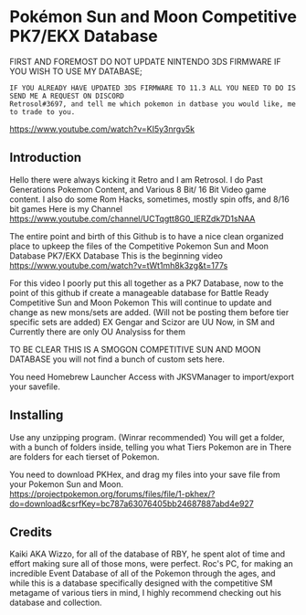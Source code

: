Pokémon Sun and Moon Competitive PK7/EKX Database
========================================================================
FIRST AND FOREMOST
DO NOT UPDATE NINTENDO 3DS FIRMWARE IF YOU WISH TO USE MY DATABASE;

    IF YOU ALREADY HAVE UPDATED 3DS FIRMWARE TO 11.3 ALL YOU NEED TO DO IS SEND ME A REQUEST ON DISCORD
    Retrosol#3697, and tell me which pokemon in datbase you would like, me to trade to you.

https://www.youtube.com/watch?v=KI5y3nrgv5k

Introduction
------------------------------------------------------------------------
Hello there were always kicking it Retro and I am Retrosol.  I do Past Generations Pokemon Content, and Various 8 Bit/ 16 Bit
Video game content.  I also do some Rom Hacks, sometimes, mostly spin offs, and 8/16 bit games
Here is my Channel
https://www.youtube.com/channel/UCTqgtt8G0_IERZdk7D1sNAA

The entire point and birth of this Github is to have a nice clean organized place to upkeep the files
of the Competitive Pokemon Sun and Moon Database PK7/EKX Database
This is the beginning video
https://www.youtube.com/watch?v=tWt1mh8k3zg&t=177s

For this video I poorly put this all together as a PK7 Database, now to 
the point of this github if create a manageable database for Battle Ready Competitive Sun and Moon Pokemon
This will continue to update and change as new mons/sets are added.
(Will not be posting them before tier specific sets are added)
EX Gengar and Scizor are UU Now, in SM and Currently there are only OU Analysiss for them

TO BE CLEAR THIS IS A SMOGON COMPETITIVE SUN AND MOON DATABASE
you will not find a bunch of custom sets here.

You need Homebrew Launcher Access with JKSVManager to import/export your savefile.



Installing
------------------------------------------------------------------------



Use any unzipping program. (Winrar recommended)
You will get a folder, with a bunch of folders inside, telling you what Tiers Pokemon are in
There are folders for each tierset of Pokemon.

You need to download PKHex, and drag my files into your save file from your Pokemon Sun and Moon.
https://projectpokemon.org/forums/files/file/1-pkhex/?do=download&csrfKey=bc787a63076405bb24687887abd4e927


Credits
------------------------------------------------------------------------
Kaiki AKA Wizzo, for all of the database of RBY, he spent alot of time and effort making sure all of those mons, were perfect.
Roc's PC, for making an incredible Event Database of all of the Pokemon through the ages, and while this is a database specifically designed with the competitive SM metagame of various tiers in mind, I highly recommend checking out his database and collection.
